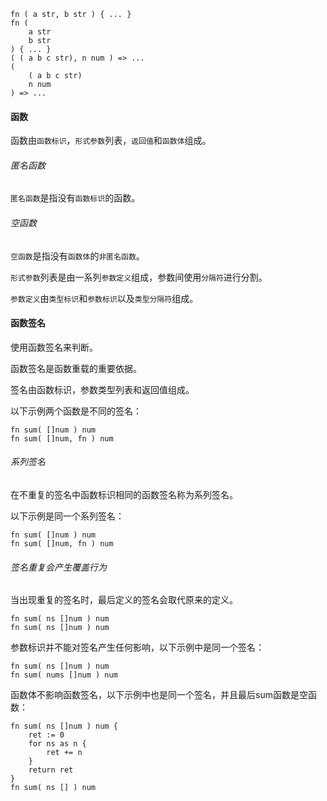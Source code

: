 ```
fn ( a str, b str ) { ... }
fn (
	a str
	b str
) { ... }
( ( a b c str), n num ) => ...
(
	( a b c str)
	n num
) => ...
```

#### 函数

函数由`函数标识`，`形式参数`列表，`返回值`和`函数体`组成。

###### 匿名函数

`匿名函数`是指没有`函数标识`的函数。

###### 空函数

`空函数`是指没有`函数体`的`非匿名函数`。

`形式参数`列表是由一系列`参数定义`组成，参数间使用`分隔符`进行分割。

`参数定义`由`类型标识`和`参数标识`以及`类型分隔符`组成。

#### 函数签名

使用函数签名来判断。

函数签名是函数重载的重要依据。

签名由函数标识，参数类型列表和返回值组成。

以下示例两个函数是不同的签名：

```
fn sum( []num ) num
fn sum( []num, fn ) num
```

###### 系列签名

在不重复的签名中函数标识相同的函数签名称为系列签名。

以下示例是同一个系列签名：

```
fn sum( []num ) num
fn sum( []num, fn ) num
```

###### 签名重复会产生覆盖行为

当出现重复的签名时，最后定义的签名会取代原来的定义。

```
fn sum( ns []num ) num
fn sum( ns []num ) num
```

参数标识并不能对签名产生任何影响，以下示例中是同一个签名：

```
fn sum( ns []num ) num
fn sum( nums []num ) num
```

函数体不影响函数签名，以下示例中也是同一个签名，并且最后sum函数是空函数：

```
fn sum( ns []num ) num {
	ret := 0
	for ns as n {
		ret += n
	}
	return ret
}
fn sum( ns [] ) num
```

